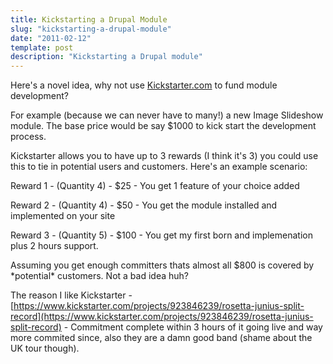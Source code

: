 ```yaml
---
title: Kickstarting a Drupal Module
slug: "kickstarting-a-drupal-module"
date: "2011-02-12"
template: post
description: "Kickstarting a Drupal module"
---
```

Here's a novel idea, why not use [Kickstarter.com](https://www.kickstarter.com/) to fund module development?

For example (because we can never have to many!) a new Image Slideshow module. The base price would be say $1000 to kick start the development process.

Kickstarter allows you to have up to 3 rewards (I think it's 3) you could use this to tie in potential users and customers. Here's an example scenario:

Reward 1 - (Quantity 4) - $25 - You get 1 feature of your choice added

Reward 2 - (Quantity 4) - $50 - You get the module installed and implemented on your site

Reward 3 - (Quantity 5) - $100 - You get my first born and implemenation plus 2 hours support.

Assuming you get enough committers thats almost all $800 is covered by \*potential\* customers. Not a bad idea huh?

The reason I like Kickstarter - [https://www.kickstarter.com/projects/923846239/rosetta-junius-split-record](https://www.kickstarter.com/projects/923846239/rosetta-junius-split-record) - Commitment complete within 3 hours of it going live and way more commited since, also they are a damn good band (shame about the UK tour though).
